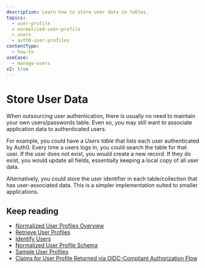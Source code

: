 ```yaml
---
description: Learn how to store user data in tables.
topics:
  - user-profile
  - normalized-user-profile
  - users
  - auth0-user-profiles
contentType:
  - how-to
useCase:
  - manage-users
v2: true
---
```

# Store User Data

When outsourcing user authentication, there is usually no need to maintain your own users/passwords table. Even so, you may still want to associate application data to authenticated users.

For example, you could have a *Users table* that lists each user authenticated by Auth0. Every time a users logs in, you could search the table for that user. If the user does not exist, you would create a new record. If they do exist, you would update all fields, essentially keeping a local copy of all user data.

Alternatively, you could store the user identifier in each table/collection that has user-associated data. This is a simpler implementation suited to smaller applications.

## Keep reading

* [Normalized User Profiles Overview](/users/normalized)
* [Retrieve User Profiles](/users/normalized/auth0/retieve-user-profiles)
* [Identify Users](/users/normalized/auth0/identify-users)
* [Normalized User Profile Schema](/users/normalized/auth0/normalized-user-profile-schema) 
* [Sample User Profiles](/users/normalized/auth0/sample-user-profiles)
* [Claims for User Profile Returned via OIDC-Compliant Authorization Flow](/users/normalized/oidc)
